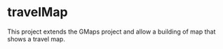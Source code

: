 # travelMap

This project extends the GMaps project and allow a building of map that shows a travel map.

